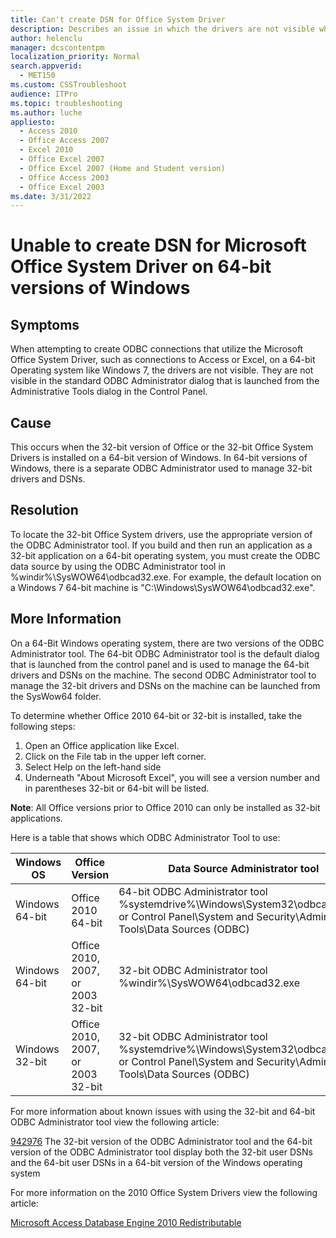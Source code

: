 ```yaml
---
title: Can't create DSN for Office System Driver
description: Describes an issue in which the drivers are not visible when you attempt to create ODBC connections that utilize the Microsoft Office System Driver, such as connections to Access or Excel, on a 64-bit Operating system like Windows 7.
author: helenclu
manager: dcscontentpm
localization_priority: Normal
search.appverid: 
  - MET150
ms.custom: CSSTroubleshoot
audience: ITPro
ms.topic: troubleshooting
ms.author: luche
appliesto: 
  - Access 2010
  - Office Access 2007
  - Excel 2010
  - Office Excel 2007
  - Office Excel 2007 (Home and Student version)
  - Office Access 2003
  - Office Excel 2003
ms.date: 3/31/2022
---
```


# Unable to create DSN for Microsoft Office System Driver on 64-bit versions of Windows

## Symptoms

When attempting to create ODBC connections that utilize the Microsoft Office System Driver, such as connections to Access or Excel, on a 64-bit Operating system like Windows 7, the drivers are not visible. They are not visible in the standard ODBC Administrator dialog that is launched from the Administrative Tools dialog in the Control Panel.

## Cause

This occurs when the 32-bit version of Office or the 32-bit Office System Drivers is installed on a 64-bit version of Windows.  In 64-bit versions of Windows, there is a separate ODBC Administrator used to manage 32-bit drivers and DSNs.

## Resolution

To locate the 32-bit Office System drivers, use the appropriate version of the ODBC Administrator tool.  If you build and then run an application as a 32-bit application on a 64-bit operating system, you must create the ODBC data source by using the ODBC Administrator tool in %windir%\SysWOW64\odbcad32.exe.  For example, the default location on a Windows 7 64-bit machine is "C:\Windows\SysWOW64\odbcad32.exe".

## More Information

On a 64-Bit Windows operating system, there are two versions of the ODBC Administrator tool.  The 64-bit ODBC Administrator tool is the default dialog that is launched from the control panel and is used to manage the 64-bit drivers and DSNs on the machine.  The second ODBC Administrator tool to manage the 32-bit drivers and DSNs on the machine can be launched from the SysWow64 folder.

To determine whether Office 2010 64-bit or 32-bit is installed, take the following steps:

1) Open an Office application like Excel.
2) Click on the File tab in the upper left corner.
3) Select Help on the left-hand side
4) Underneath "About Microsoft Excel", you will see a version number and in parentheses 32-bit or 64-bit will be listed.

**Note**: All Office versions prior to Office 2010 can only be installed as 32-bit applications.

Here is a table that shows which ODBC Administrator Tool to use:

|Windows OS|Office Version|Data Source Administrator tool|
|---|---|---|
|Windows 64-bit|Office 2010 64-bit|64-bit ODBC Administrator tool %systemdrive%\Windows\System32\odbcad32.exe, or Control Panel\System and Security\Administrative Tools\Data Sources (ODBC)|
|Windows 64-bit|Office 2010, 2007, or 2003 32-bit|32-bit ODBC Administrator tool %windir%\SysWOW64\odbcad32.exe|
|Windows 32-bit|Office 2010, 2007, or 2003 32-bit|32-bit ODBC Administrator tool %systemdrive%\Windows\System32\odbcad32.exe, or Control Panel\System and Security\Administrative Tools\Data Sources (ODBC)|

For more information about known issues with using the 32-bit and 64-bit ODBC Administrator tool view the following article:

[942976](https://support.microsoft.com/help/942976) The 32-bit version of the ODBC Administrator tool and the 64-bit version of the ODBC Administrator tool display both the 32-bit user DSNs and the 64-bit user DSNs in a 64-bit version of the Windows operating system

For more information on the 2010 Office System Drivers view the following article:

[Microsoft Access Database Engine 2010 Redistributable](https://www.microsoft.com/download/details.aspx?id=13255)